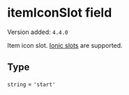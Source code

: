 # itemIconSlot field

Version added: `4.4.0`

Item icon slot. [Ionic slots](https://ionicframework.com/docs/api/item#slots) are supported.

## Type

`string` = `'start'`
